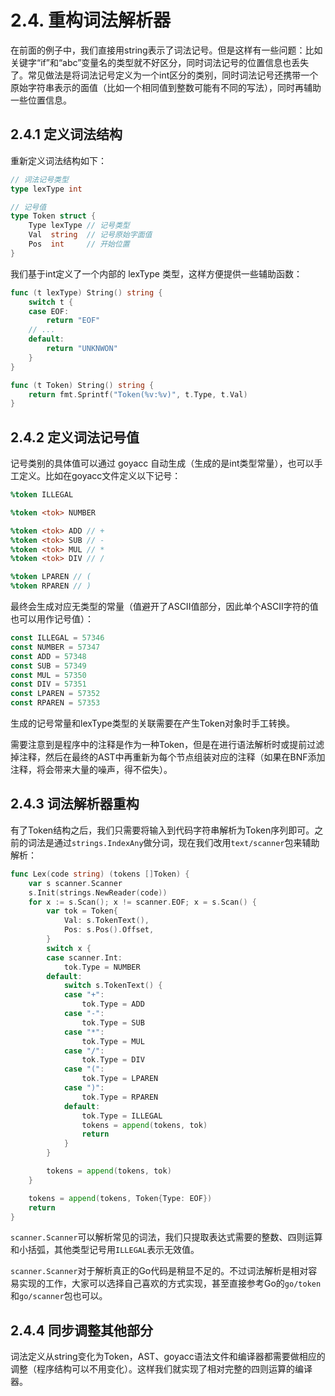 # 2.4. 重构词法解析器

在前面的例子中，我们直接用string表示了词法记号。但是这样有一些问题：比如关键字“if”和“abc”变量名的类型就不好区分，同时词法记号的位置信息也丢失了。常见做法是将词法记号定义为一个int区分的类别，同时词法记号还携带一个原始字符串表示的面值（比如一个相同值到整数可能有不同的写法），同时再辅助一些位置信息。

## 2.4.1 定义词法结构

重新定义词法结构如下：

```go
// 词法记号类型
type lexType int

// 记号值
type Token struct {
	Type lexType // 记号类型
	Val  string  // 记号原始字面值
	Pos  int     // 开始位置
}
```

我们基于int定义了一个内部的 lexType 类型，这样方便提供一些辅助函数：

```go
func (t lexType) String() string {
	switch t {
	case EOF:
		return "EOF"
	// ...
	default:
		return "UNKNWON"
	}
}

func (t Token) String() string {
	return fmt.Sprintf("Token(%v:%v)", t.Type, t.Val)
}
```

## 2.4.2 定义词法记号值

记号类别的具体值可以通过 goyacc 自动生成（生成的是int类型常量），也可以手工定义。比如在goyacc文件定义以下记号：

```yacc
%token ILLEGAL

%token <tok> NUMBER

%token <tok> ADD // +
%token <tok> SUB // -
%token <tok> MUL // *
%token <tok> DIV // /

%token LPAREN // (
%token RPAREN // )
```

最终会生成对应无类型的常量（值避开了ASCII值部分，因此单个ASCII字符的值也可以用作记号值）：

```go
const ILLEGAL = 57346
const NUMBER = 57347
const ADD = 57348
const SUB = 57349
const MUL = 57350
const DIV = 57351
const LPAREN = 57352
const RPAREN = 57353
```

生成的记号常量和lexType类型的关联需要在产生Token对象时手工转换。

需要注意到是程序中的注释是作为一种Token，但是在进行语法解析时或提前过滤掉注释，然后在最终的AST中再重新为每个节点组装对应的注释（如果在BNF添加注释，将会带来大量的噪声，得不偿失）。

## 2.4.3 词法解析器重构

有了Token结构之后，我们只需要将输入到代码字符串解析为Token序列即可。之前的词法是通过`strings.IndexAny`做分词，现在我们改用`text/scanner`包来辅助解析：

```go
func Lex(code string) (tokens []Token) {
	var s scanner.Scanner
	s.Init(strings.NewReader(code))
	for x := s.Scan(); x != scanner.EOF; x = s.Scan() {
		var tok = Token{
			Val: s.TokenText(),
			Pos: s.Pos().Offset,
		}
		switch x {
		case scanner.Int:
			tok.Type = NUMBER
		default:
			switch s.TokenText() {
			case "+":
				tok.Type = ADD
			case "-":
				tok.Type = SUB
			case "*":
				tok.Type = MUL
			case "/":
				tok.Type = DIV
			case "(":
				tok.Type = LPAREN
			case ")":
				tok.Type = RPAREN
			default:
				tok.Type = ILLEGAL
				tokens = append(tokens, tok)
				return
			}
		}

		tokens = append(tokens, tok)
	}

	tokens = append(tokens, Token{Type: EOF})
	return
}
```

`scanner.Scanner`可以解析常见的词法，我们只提取表达式需要的整数、四则运算和小括弧，其他类型记号用`ILLEGAL`表示无效值。

`scanner.Scanner`对于解析真正的Go代码是稍显不足的。不过词法解析是相对容易实现的工作，大家可以选择自己喜欢的方式实现，甚至直接参考Go的`go/token`和`go/scanner`包也可以。

## 2.4.4 同步调整其他部分

词法定义从string变化为Token，AST、goyacc语法文件和编译器都需要做相应的调整（程序结构可以不用变化）。这样我们就实现了相对完整的四则运算的编译器。
